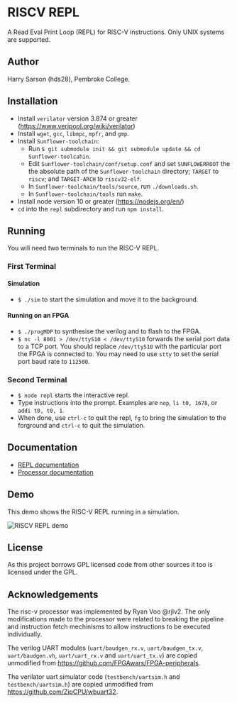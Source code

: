 # RISCV REPL

A Read Eval Print Loop (REPL) for RISC-V instructions.
Only UNIX systems are supported.

## Author

Harry Sarson (hds28), Pembroke College.

## Installation

* Install `verilator` version 3.874 or greater (https://www.veripool.org/wiki/verilator)
* Install `wget`, `gcc`, `libmpc`, `mpfr`, and `gmp`.
* Install `Sunflower-toolchain`:
  * Run `$ git submodule init && git submodule update && cd Sunflower-toolcahin`.
  * Edit `Sunflower-toolchain/conf/setup.conf` and set `SUNFLOWERROOT` the the absolute path of the `Sunflower-toolchain` directory; `TARGET` to `riscv`; and `TARGET-ARCH` to `riscv32-elf`.
  * In `Sunflower-toolchain/tools/source`, run `./downloads.sh`.
  * In `Sunflower-toolchain/tools` run `make`.
* Install node version 10 or greater (https://nodejs.org/en/)
* `cd` into the `repl` subdirectory and run `npm install`.

## Running

You will need two terminals to run the RISC-V REPL.

### First Terminal

#### Simulation

* `$ ./sim` to start the simulation and move it to the background.

#### Running on an FPGA

* `$ ./progMDP` to synthesise the verilog and to flash to the FPGA.
* `$ nc -l 8001 > /dev/ttyS10 < /dev/ttyS10` forwards the serial port data to a TCP port.
    You should replace `/dev/ttyS10` with the particular port the FPGA is connected to.
    You may need to use `stty` to set the serial port baud rate to `112500`.

### Second Terminal

* `$ node repl` starts the interactive repl.
* Type instructions into the prompt. Examples are `nop`, `li t0, 1678`, or `addi t0, t0, 1`.
* When done, use `ctrl-c` to quit the repl, `fg` to bring the simulation to the forground and `ctrl-c` to quit the simulation.

## Documentation

* [REPL documentation](documentation/repl.md)
* [Processor documentation](documentation/processor.md)

## Demo

This demo shows the RISC-V REPL running in a simulation.

![RISCV REPL demo](/images/demo.gif?raw=true)

## License

As this project borrows GPL licensed code from other sources it too is licensed under the GPL.

## Acknowledgements

The risc-v processor was implemented by Ryan Voo @rjlv2.
The only modifications made to the processor were related to breaking the pipeline and instruction fetch mechinisms to allow instructions to be executed individually.

The verilog UART modules (`uart/baudgen_rx.v`, `uart/baudgen_tx.v`, `uart/baudgen.vh`, `uart/uart_rx.v` and `uart/uart_tx.v`) are copied unmodified from https://github.com/FPGAwars/FPGA-peripherals.

The verilator uart simulator code (`testbench/uartsim.h` and `testbench/uartsim.h`) are copied unmodified from https://github.com/ZipCPU/wbuart32.
